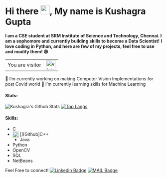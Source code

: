 # Hi there <img src="https://github.com/iamshubhamg/iamshubhamg/blob/master/Assests/Hi.gif" width="29px">, My name is Kushagra Gupta
**I am a CSE student at SRM Institute of Science and Technology, Chennai. I am a sophomore and currently building skills to become a Data Scientist!**
**I love coding in Python, and here are few of my projects, feel free to use and modify them! 😄**

<table>
  <tr>
    <td>You are visitor</td>
    <td><img src="https://profile-counter.glitch.me/KG-1510/count.svg" alt="vistor count" height="30" /></td>
  </tr>
</table>

🔭 I’m currently working on making Computer Vision Implementations for post Covid world
🌱 I’m currently learning skills for Machine Learning
 
 
 #### Stats:
 ![Kushagra's Github Stats](https://github-readme-stats.vercel.app/api?username=KG-1510&show_icons=true&theme=radical)       [![Top Langs](https://github-readme-stats.vercel.app/api/top-langs/?username=KG-1510&theme=radical)](https://github.com/KG-1510/github-readme-stats)
 
 #### Skills:
 * C
 * [<img align="left" alt="C++" width="20px" src="https://sdtimes.com/wp-content/uploads/2018/03/cpppp.png" />][Github]C++
 * Java
 * Python
 * OpenCV
 * SQL
 * NetBeans


Feel Free to connect!
[![Linkedin Badge](https://img.shields.io/badge/-LinkedIn-blue?style=flat-square&logo=Linkedin&logoColor=white&link=https://www.linkedin.com/in/kg1510/)](https://www.linkedin.com/in/kg1510/)
[![MAIL Badge](https://img.shields.io/badge/-Gmail-c14438?style=flat-square&logo=Gmail&logoColor=white&link=mailto:guptakushagra15.10@gmail.com)](mailto:guptakushagra15.10@gmail.com)
